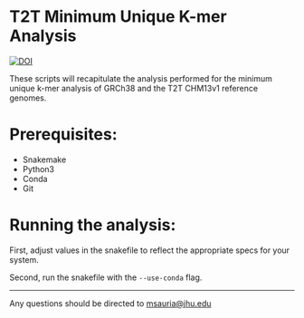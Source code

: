 T2T Minimum Unique K-mer Analysis
=

[![DOI](https://zenodo.org/badge/DOI/10.5281/zenodo.5596590.svg)](https://zenodo.org/badge/latestdoi/5596590)

These scripts will recapitulate the analysis performed for the minimum unique k-mer analysis of GRCh38 and the T2T CHM13v1 reference genomes.

Prerequisites:
=

- Snakemake
- Python3
- Conda
- Git

Running the analysis:
=

First, adjust values in the snakefile to reflect the appropriate specs for your system.

Second, run the snakefile with the `--use-conda` flag.

----------------------------------------------------------------

Any questions should be directed to msauria@jhu.edu
